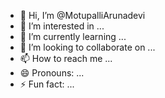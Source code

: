 - 👋 Hi, I’m @MotupalliArunadevi
- 👀 I’m interested in ...
- 🌱 I’m currently learning ...
- 💞️ I’m looking to collaborate on ...
- 📫 How to reach me ...
- 😄 Pronouns: ...
- ⚡ Fun fact: ...

<!---
MotupalliArunadevi/MotupalliArunadevi is a ✨ special ✨ repository because its `README.md` (this file) appears on your GitHub profile.
You can click the Preview link to take a look at your changes.
--->
